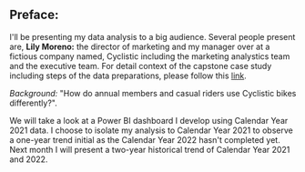 ## Preface:
I'll be presenting my data analysis to a big audience. Several people present are, **Lily Moreno:** the director of marketing and my manager over at a fictious company named, Cyclistic including the marketing analystics team and the executive team. For detail context of the capstone case study including steps of the data preparations, please follow this [link](https://github.com/flnguyen03/google_capstone_cyclistic).

*Background:* "How do annual members and casual riders use Cyclistic bikes differently?". 

We will take a look at a Power BI dashboard I develop using Calendar Year 2021 data. I choose to isolate my analysis to Calendar Year 2021 to observe a one-year trend initial as the Calendar Year 2022 hasn't completed yet. Next month I will present a two-year historical trend of Calendar Year 2021 and 2022.
